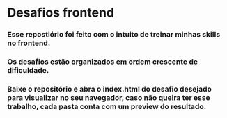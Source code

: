 # Desafios frontend

### Esse repostiório foi feito com o intuito de treinar minhas skills no frontend.

### Os desafios estão organizados em ordem crescente de dificuldade.

### Baixe o repositório e abra o index.html do desafio desejado para visualizar no seu navegador, caso não queira ter esse trabalho, cada pasta conta com um preview do resultado.
